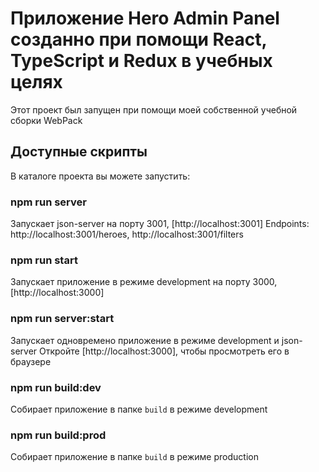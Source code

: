 # Приложение Hero Admin Panel созданно при помощи React, TypeScript и Redux в учебных целях

Этот проект был запущен при помощи моей собственной учебной сборки WebPack

## Доступные скрипты

В каталоге проекта вы можете запустить:

### npm run server

Запускает json-server на порту 3001, [http://localhost:3001]
Endpoints: http://localhost:3001/heroes, http://localhost:3001/filters

### npm run start

Запускает приложение в режиме development на порту 3000, [http://localhost:3000] 

### npm run server:start

Запускает одновремено приложение в режиме development и json-server
Откройте [http://localhost:3000], чтобы просмотреть его в браузере

### npm run build:dev

Собирает приложение в папке `build` в режиме development

### npm run build:prod

Собирает приложение в папке `build` в режиме production
